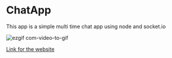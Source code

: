 # ChatApp

This app is a simple multi time chat app using node and socket.io

![ezgif com-video-to-gif](https://user-images.githubusercontent.com/43717493/85427779-15ae7080-b531-11ea-8915-3d80ac09025f.gif)

[Link for the website](https://chatapp-lmao.herokuapp.com/)
